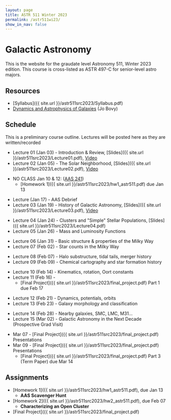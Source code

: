```yaml
---
layout: page
title: ASTR 511 Winter 2023
permalink: /astr511wi23/
show_in_nav: false
---
```


# Galactic Astronomy

This is the website for the graudate level Astronomy 511, Winter 2023 edition. This course is cross-listed as ASTR 497-C for senior-level astro majors.


## Resources
- [Syllabus]({{ site.url }}/astr511src2023/Syllabus.pdf)
- [Dynamics and Astrophysics of Galaxies](https://galaxiesbook.org) (Jo Bovy)

## Schedule
This is a preliminary course outline. Lectures will be posted here as they are written/recorded

<!-- W1 -->
- Lecture 01 (Jan 03) - Introduction & Review, [Slides]({{ site.url }}/astr511src2023/Lecture01.pdf), [Video](https://www.youtube.com/watch?v=wlrvaZL86Z0)
- Lecture 02 (Jan 05) - The Solar Neighborhood, [Slides]({{ site.url }}/astr511src2023/Lecture02.pdf), [Video](https://www.youtube.com/watch?v=AO659NG71G4)
<!-- W2 -->
- NO CLASS Jan 10 & 12: ([AAS 241](http://aas.org/meetings/aas241)) 
    - [Homework 1]({{ site.url }}/astr511src2023/hw1_astr511.pdf) due Jan 13
<!-- W3 -->
- Lecture  (Jan 17) - AAS Debrief
- Lecture 03 (Jan 19) - History of Galactic Astronomy, [Slides]({{ site.url }}/astr511src2023/Lecture03.pdf), [Video](https://youtu.be/mS26ebOGlFs)
<!-- W4 -->
- Lecture 04 (Jan 24) - Clusters and "Simple" Stellar Populations, [Slides]({{ site.url }}/astr511src2023/Lecture04.pdf)
- Lecture 05 (Jan 26) - Mass and Luminosity Functions
<!-- W5 -->
- Lecture 06 (Jan 31) - Basic structure & properties of the Milky Way
- Lecture 07 (Feb 02) - Star counts in the Milky Way
<!-- W6 -->
- Lecture 08 (Feb 07) - Halo substructure, tidal tails, merger history
- Lecture 09 (Feb 09) - Chemical cartography and star formation history
<!-- W7 -->
- Lecture 10 (Feb 14) - Kinematics, rotation, Oort constants
- Lecture 11 (Feb 16) - 
    - [Final Project]({{ site.url }}/astr511src2023/final_project.pdf) Part 1 due Feb 17
<!-- W8 -->
- Lecture 12 (Feb 21) - Dynamics, potentials, orbits
- Lecture 13 (Feb 23) - Galaxy morphology and classification
<!-- W9 -->
- Lecture 14 (Feb 28) - Nearby galaxies, SMC, LMC, M31...
- Lecture 15 (Mar 02) - Galactic Astronomy in the Next Decade (Prospective Grad Visit)
<!-- W10 -->
- Mar 07 - [Final Project]({{ site.url }}/astr511src2023/final_project.pdf) Presentations
- Mar 09 - [Final Project]({{ site.url }}/astr511src2023/final_project.pdf) Presentations
    - [Final Project]({{ site.url }}/astr511src2023/final_project.pdf) Part 3 (Term Paper) due Mar 14


## Assignments
- [Homework 1]({{ site.url }}/astr511src2023/hw1_astr511.pdf), due Jan 13
	- **AAS Scavenger Hunt**
- [Homework 2]({{ site.url }}/astr511src2023/hw2_astr511.pdf), due Feb 07
	- **Characterizing an Open Cluster**
- [Final Project]({{ site.url }}/astr511src2023/final_project.pdf)